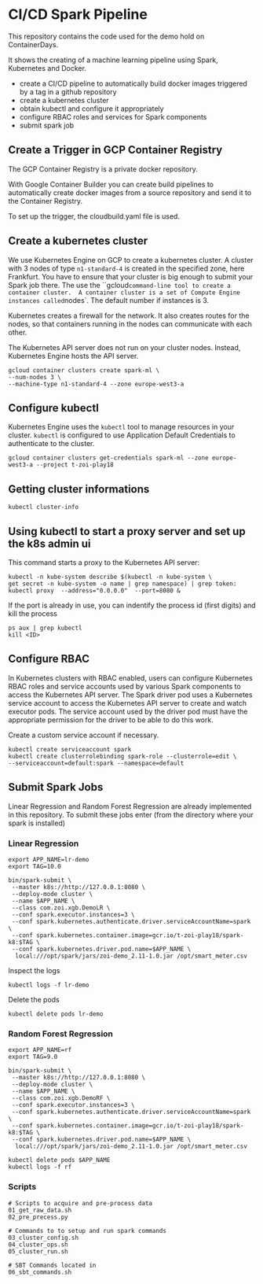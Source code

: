 # CI/CD Spark Pipeline
This repository contains the code used for the demo hold on ContainerDays.

It shows the creating of a machine learning pipeline using Spark, Kubernetes and Docker.

- create a CI/CD pipeline to automatically build docker images 
triggered by a tag in a github repository
- create a kubernetes cluster
- obtain kubectl and configure it appropriately
- configure RBAC roles and services for Spark components
- submit spark job


## Create a Trigger in GCP Container Registry
The GCP Container Registry is a private docker repository. 

With Google Container Builder you can create build pipelines to automatically 
create docker images from a source repository and send it to the Container Registry.

To set up the trigger, the cloudbuild.yaml file is used.

## Create a kubernetes cluster
We use Kubernetes Engine on GCP to create a kubernetes cluster. 
A cluster with 3 nodes of type `n1-standard-4` is created in the specified zone, here Frankfurt.
You have to ensure that your cluster is big enough to submit your Spark job there. 
The use the ``gcloud` command-line tool to create a container cluster. 
A container cluster is a set of Compute Engine instances called `nodes`. 
The default number if instances is 3.

Kubernetes creates a firewall for the network. 
It also creates routes for the nodes, 
so that containers running in the nodes can communicate with each other.

The Kubernetes API server does not run on your cluster nodes. 
Instead, Kubernetes Engine hosts the API server.

```
gcloud container clusters create spark-ml \
--num-nodes 3 \
--machine-type n1-standard-4 --zone europe-west3-a
```    

## Configure kubectl 

Kubernetes Engine uses the `kubectl` tool to manage resources in your cluster. 
`kubectl` is configured to use Application Default Credentials to authenticate to the cluster.

```
gcloud container clusters get-credentials spark-ml --zone europe-west3-a --project t-zoi-play18
``` 

## Getting cluster informations
```
kubectl cluster-info
```

## Using kubectl to start a proxy server and set up the k8s admin ui

This command starts a proxy to the Kubernetes API server:
```
kubectl -n kube-system describe $(kubectl -n kube-system \
get secret -n kube-system -o name | grep namespace) | grep token:
kubectl proxy  --address="0.0.0.0"  --port=8080 &
```

If the port is already in use, you can indentify the process id (first digits) and kill the process
```
ps aux | grep kubectl
kill <ID>
```

## Configure RBAC

In Kubernetes clusters with RBAC enabled, users can 
configure Kubernetes RBAC roles and service accounts used by various Spark components to access
the Kubernetes API server. 
The Spark driver pod uses a Kubernetes service account to access the Kubernetes API server to 
create and watch executor pods. The service account used by the driver pod must have the appropriate 
permission for the driver to be able to do this work.

Create a custom service account if necessary.
```
kubectl create serviceaccount spark
kubectl create clusterrolebinding spark-role --clusterrole=edit \
--serviceaccount=default:spark --namespace=default
```

## Submit Spark Jobs

Linear Regression and Random Forest Regression are already implemented in this repository.
To submit these jobs enter (from the directory where your spark is installed)

### Linear Regression
```
export APP_NAME=lr-demo
export TAG=10.0

bin/spark-submit \
 --master k8s://http://127.0.0.1:8080 \
 --deploy-mode cluster \
 --name $APP_NAME \
 --class com.zoi.xgb.DemoLR \
 --conf spark.executor.instances=3 \
 --conf spark.kubernetes.authenticate.driver.serviceAccountName=spark \
 --conf spark.kubernetes.container.image=gcr.io/t-zoi-play18/spark-k8:$TAG \
 --conf spark.kubernetes.driver.pod.name=$APP_NAME \
  local:///opt/spark/jars/zoi-demo_2.11-1.0.jar /opt/smart_meter.csv
```
Inspect the logs

```
kubectl logs -f lr-demo
```

Delete the pods
```
kubectl delete pods lr-demo
```

### Random Forest Regression

```
export APP_NAME=rf
export TAG=9.0

bin/spark-submit \
 --master k8s://http://127.0.0.1:8080 \
 --deploy-mode cluster \
 --name $APP_NAME \
 --class com.zoi.xgb.DemoRF \
 --conf spark.executor.instances=3 \
 --conf spark.kubernetes.authenticate.driver.serviceAccountName=spark \
 --conf spark.kubernetes.container.image=gcr.io/t-zoi-play18/spark-k8:$TAG \
 --conf spark.kubernetes.driver.pod.name=$APP_NAME \
  local:///opt/spark/jars/zoi-demo_2.11-1.0.jar /opt/smart_meter.csv

kubectl delete pods $APP_NAME
kubectl logs -f rf
```
  
### Scripts

```
# Scripts to acquire and pre-process data
01_get_raw_data.sh
02_pre_precess.py

# Commands to to setup and run spark commands
03_cluster_config.sh
04_cluster_ops.sh
05_cluster_run.sh

# SBT Commands located in
06_sbt_commands.sh
```
